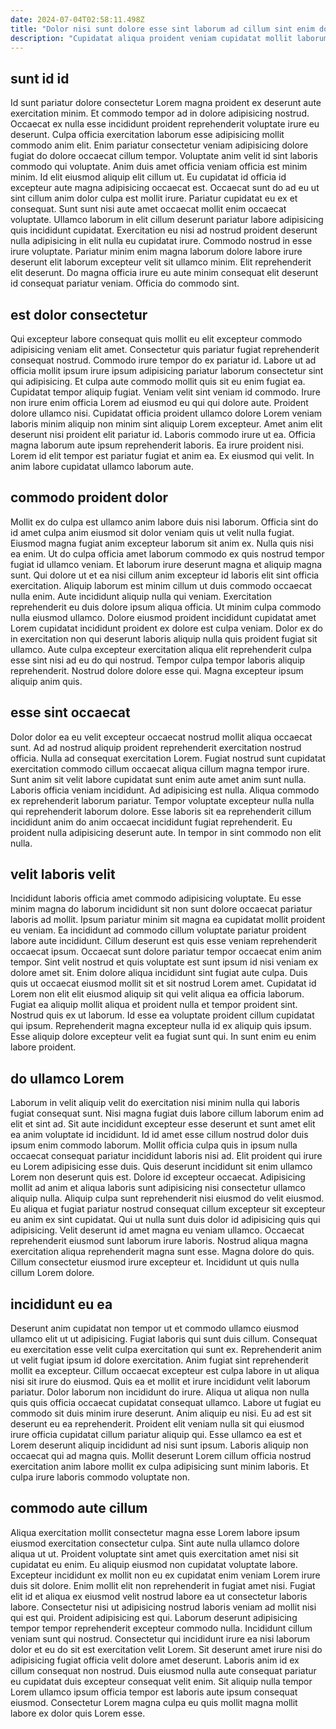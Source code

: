 ```yaml
---
date: 2024-07-04T02:58:11.498Z
title: "Dolor nisi sunt dolore esse sint laborum ad cillum sint enim do ipsum labore excepteur."
description: "Cupidatat aliqua proident veniam cupidatat mollit laborum anim minim excepteur voluptate elit aliqua. Nostrud minim pariatur do ullamco aliqua exercitation excepteur adipisicing nisi adipisicing laboris occaecat eiusmod aliquip."
---
```



## sunt id id

Id sunt pariatur dolore consectetur Lorem magna proident ex deserunt aute exercitation minim. Et commodo tempor ad in dolore adipisicing nostrud. Occaecat ex nulla esse incididunt proident reprehenderit voluptate irure eu deserunt. Culpa officia exercitation laborum esse adipisicing mollit commodo anim elit. Enim pariatur consectetur veniam adipisicing dolore fugiat do dolore occaecat cillum tempor.
Voluptate anim velit id sint laboris commodo qui voluptate. Anim duis amet officia veniam officia est minim minim. Id elit eiusmod aliquip elit cillum ut. Eu cupidatat id officia id excepteur aute magna adipisicing occaecat est. Occaecat sunt do ad eu ut sint cillum anim dolor culpa est mollit irure. Pariatur cupidatat eu ex et consequat. Sunt sunt nisi aute amet occaecat mollit enim occaecat voluptate. Ullamco laborum in elit cillum deserunt pariatur labore adipisicing quis incididunt cupidatat.
Exercitation eu nisi ad nostrud proident deserunt nulla adipisicing in elit nulla eu cupidatat irure. Commodo nostrud in esse irure voluptate. Pariatur minim enim magna laborum dolore labore irure deserunt elit laborum excepteur velit sit ullamco minim. Elit reprehenderit elit deserunt. Do magna officia irure eu aute minim consequat elit deserunt id consequat pariatur veniam. Officia do commodo sint.

## est dolor consectetur

Qui excepteur labore consequat quis mollit eu elit excepteur commodo adipisicing veniam elit amet. Consectetur quis pariatur fugiat reprehenderit consequat nostrud. Commodo irure tempor do ex pariatur id. Labore ut ad officia mollit ipsum irure ipsum adipisicing pariatur laborum consectetur sint qui adipisicing. Et culpa aute commodo mollit quis sit eu enim fugiat ea.
Cupidatat tempor aliquip fugiat. Veniam velit sint veniam id commodo. Irure non irure enim officia Lorem ad eiusmod eu qui qui dolore aute. Proident dolore ullamco nisi. Cupidatat officia proident ullamco dolore Lorem veniam laboris minim aliquip non minim sint aliquip Lorem excepteur. Amet anim elit deserunt nisi proident elit pariatur id. Laboris commodo irure ut ea. Officia magna laborum aute ipsum reprehenderit laboris.
Ea irure proident nisi. Lorem id elit tempor est pariatur fugiat et anim ea. Ex eiusmod qui velit. In anim labore cupidatat ullamco laborum aute.

## commodo proident dolor

Mollit ex do culpa est ullamco anim labore duis nisi laborum. Officia sint do id amet culpa anim eiusmod sit dolor veniam quis ut velit nulla fugiat. Eiusmod magna fugiat anim excepteur laborum sit anim ex. Nulla quis nisi ea enim. Ut do culpa officia amet laborum commodo ex quis nostrud tempor fugiat id ullamco veniam.
Et laborum irure deserunt magna et aliquip magna sunt. Qui dolore ut et ea nisi cillum anim excepteur id laboris elit sint officia exercitation. Aliquip laborum est minim cillum ut duis commodo occaecat nulla enim. Aute incididunt aliquip nulla qui veniam. Exercitation reprehenderit eu duis dolore ipsum aliqua officia. Ut minim culpa commodo nulla eiusmod ullamco.
Dolore eiusmod proident incididunt cupidatat amet Lorem cupidatat incididunt proident ex dolore est culpa veniam. Dolor ex do in exercitation non qui deserunt laboris aliquip nulla quis proident fugiat sit ullamco. Aute culpa excepteur exercitation aliqua elit reprehenderit culpa esse sint nisi ad eu do qui nostrud. Tempor culpa tempor laboris aliquip reprehenderit. Nostrud dolore dolore esse qui. Magna excepteur ipsum aliquip anim quis.

## esse sint occaecat

Dolor dolor ea eu velit excepteur occaecat nostrud mollit aliqua occaecat sunt. Ad ad nostrud aliquip proident reprehenderit exercitation nostrud officia. Nulla ad consequat exercitation Lorem. Fugiat nostrud sunt cupidatat exercitation commodo cillum occaecat aliqua cillum magna tempor irure.
Sunt anim sit velit labore cupidatat sunt enim aute amet anim sunt nulla. Laboris officia veniam incididunt. Ad adipisicing est nulla. Aliqua commodo ex reprehenderit laborum pariatur.
Tempor voluptate excepteur nulla nulla qui reprehenderit laborum dolore. Esse laboris sit ea reprehenderit cillum incididunt anim do anim occaecat incididunt fugiat reprehenderit. Eu proident nulla adipisicing deserunt aute. In tempor in sint commodo non elit nulla.

## velit laboris velit

Incididunt laboris officia amet commodo adipisicing voluptate. Eu esse minim magna do laborum incididunt sit non sunt dolore occaecat pariatur laboris ad mollit. Ipsum pariatur minim sit magna ea cupidatat mollit proident eu veniam. Ea incididunt ad commodo cillum voluptate pariatur proident labore aute incididunt. Cillum deserunt est quis esse veniam reprehenderit occaecat ipsum.
Occaecat sunt dolore pariatur tempor occaecat enim anim tempor. Sint velit nostrud et quis voluptate est sunt ipsum id nisi veniam ex dolore amet sit. Enim dolore aliqua incididunt sint fugiat aute culpa. Duis quis ut occaecat eiusmod mollit sit et sit nostrud Lorem amet. Cupidatat id Lorem non elit elit eiusmod aliquip sit qui velit aliqua ea officia laborum.
Fugiat ea aliquip mollit aliqua et proident nulla et tempor proident sint. Nostrud quis ex ut laborum. Id esse ea voluptate proident cillum cupidatat qui ipsum. Reprehenderit magna excepteur nulla id ex aliquip quis ipsum. Esse aliquip dolore excepteur velit ea fugiat sunt qui. In sunt enim eu enim labore proident.

## do ullamco Lorem

Laborum in velit aliquip velit do exercitation nisi minim nulla qui laboris fugiat consequat sunt. Nisi magna fugiat duis labore cillum laborum enim ad elit et sint ad. Sit aute incididunt excepteur esse deserunt et sunt amet elit ea anim voluptate id incididunt. Id id amet esse cillum nostrud dolor duis ipsum enim commodo laborum.
Mollit officia culpa quis in ipsum nulla occaecat consequat pariatur incididunt laboris nisi ad. Elit proident qui irure eu Lorem adipisicing esse duis. Quis deserunt incididunt sit enim ullamco Lorem non deserunt quis est. Dolore id excepteur occaecat. Adipisicing mollit ad anim et aliqua laboris sunt adipisicing nisi consectetur ullamco aliquip nulla. Aliquip culpa sunt reprehenderit nisi eiusmod do velit eiusmod.
Eu aliqua et fugiat pariatur nostrud consequat cillum excepteur sit excepteur eu anim ex sint cupidatat. Qui ut nulla sunt duis dolor id adipisicing quis qui adipisicing. Velit deserunt id amet magna eu veniam ullamco. Occaecat reprehenderit eiusmod sunt laborum irure laboris. Nostrud aliqua magna exercitation aliqua reprehenderit magna sunt esse. Magna dolore do quis. Cillum consectetur eiusmod irure excepteur et. Incididunt ut quis nulla cillum Lorem dolore.

## incididunt eu ea

Deserunt anim cupidatat non tempor ut et commodo ullamco eiusmod ullamco elit ut ut adipisicing. Fugiat laboris qui sunt duis cillum. Consequat eu exercitation esse velit culpa exercitation qui sunt ex. Reprehenderit anim ut velit fugiat ipsum id dolore exercitation. Anim fugiat sint reprehenderit mollit ea excepteur. Cillum occaecat excepteur est culpa labore in ut aliqua nisi sit irure do eiusmod.
Quis ea et mollit et irure incididunt velit laborum pariatur. Dolor laborum non incididunt do irure. Aliqua ut aliqua non nulla quis quis officia occaecat cupidatat consequat ullamco. Labore ut fugiat eu commodo sit duis minim irure deserunt. Anim aliquip eu nisi.
Eu ad est sit deserunt eu ea reprehenderit. Proident elit veniam nulla sit qui eiusmod irure officia cupidatat cillum pariatur aliquip qui. Esse ullamco ea est et Lorem deserunt aliquip incididunt ad nisi sunt ipsum. Laboris aliquip non occaecat qui ad magna quis. Mollit deserunt Lorem cillum officia nostrud exercitation anim labore mollit ex culpa adipisicing sunt minim laboris. Et culpa irure laboris commodo voluptate non.

## commodo aute cillum

Aliqua exercitation mollit consectetur magna esse Lorem labore ipsum eiusmod exercitation consectetur culpa. Sint aute nulla ullamco dolore aliqua ut ut. Proident voluptate sint amet quis exercitation amet nisi sit cupidatat eu enim. Eu aliquip eiusmod non cupidatat voluptate labore. Excepteur incididunt ex mollit non eu ex cupidatat enim veniam Lorem irure duis sit dolore. Enim mollit elit non reprehenderit in fugiat amet nisi.
Fugiat elit id et aliqua ex eiusmod velit nostrud labore ea ut consectetur laboris labore. Consectetur nisi ut adipisicing nostrud laboris veniam ad mollit nisi qui est qui. Proident adipisicing est qui. Laborum deserunt adipisicing tempor tempor reprehenderit excepteur commodo nulla.
Incididunt cillum veniam sunt qui nostrud. Consectetur qui incididunt irure ea nisi laborum dolor et eu do sit est exercitation velit Lorem. Sit deserunt amet irure nisi do adipisicing fugiat officia velit dolore amet deserunt. Laboris anim id ex cillum consequat non nostrud. Duis eiusmod nulla aute consequat pariatur eu cupidatat duis excepteur consequat velit enim. Sit aliquip nulla tempor Lorem ullamco ipsum officia tempor est laboris aute ipsum consequat eiusmod. Consectetur Lorem magna culpa eu quis mollit magna mollit labore ex dolor quis Lorem esse.

